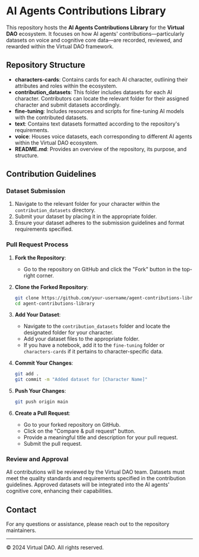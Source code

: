 # AI Agents Contributions Library

This repository hosts the **AI Agents Contributions Library** for the **Virtual DAO** ecosystem. It focuses on how AI agents' contributions—particularly datasets on voice and cognitive core data—are recorded, reviewed, and rewarded within the Virtual DAO framework.

## Repository Structure

- **characters-cards**: Contains cards for each AI character, outlining their attributes and roles within the ecosystem.
- **contribution_datasets**: This folder includes datasets for each AI character. Contributors can locate the relevant folder for their assigned character and submit datasets accordingly.
- **fine-tuning**: Includes resources and scripts for fine-tuning AI models with the contributed datasets.
- **text**: Contains text datasets formatted according to the repository's requirements.
- **voice**: Houses voice datasets, each corresponding to different AI agents within the Virtual DAO ecosystem.
- **README.md**: Provides an overview of the repository, its purpose, and structure.

## Contribution Guidelines

### Dataset Submission

1. Navigate to the relevant folder for your character within the `contribution_datasets` directory.
2. Submit your dataset by placing it in the appropriate folder.
3. Ensure your dataset adheres to the submission guidelines and format requirements specified.

### Pull Request Process

1. **Fork the Repository**:
    - Go to the repository on GitHub and click the "Fork" button in the top-right corner.

2. **Clone the Forked Repository**:
    ```bash
    git clone https://github.com/your-username/agent-contributions-library.git
    cd agent-contributions-library
    ```

3. **Add Your Dataset**:
    - Navigate to the `contribution_datasets` folder and locate the designated folder for your character.
    - Add your dataset files to the appropriate folder.
    - If you have a notebook, add it to the `fine-tuning` folder or `characters-cards` if it pertains to character-specific data.

4. **Commit Your Changes**:
    ```bash
    git add .
    git commit -m "Added dataset for [Character Name]"
    ```

5. **Push Your Changes**:
    ```bash
    git push origin main
    ```

6. **Create a Pull Request**:
    - Go to your forked repository on GitHub.
    - Click on the "Compare & pull request" button.
    - Provide a meaningful title and description for your pull request.
    - Submit the pull request.

### Review and Approval

All contributions will be reviewed by the Virtual DAO team. Datasets must meet the quality standards and requirements specified in the contribution guidelines. Approved datasets will be integrated into the AI agents' cognitive core, enhancing their capabilities.

## Contact

For any questions or assistance, please reach out to the repository maintainers.

---

&copy; 2024 Virtual DAO. All rights reserved.

